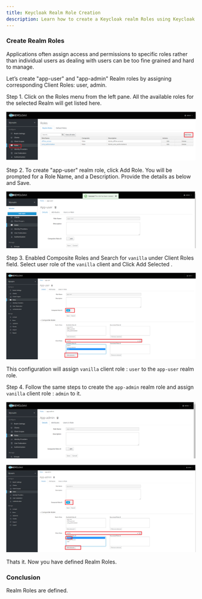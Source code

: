 ```yaml
---
title: Keycloak Realm Role Creation
description: Learn how to create a Keycloak realm Roles using Keycloak Admin console.
---
```


### Create Realm Roles

Applications often assign access and permissions to specific roles rather than individual users as dealing with users can be too fine grained and hard to manage.

Let’s create "app-user" and "app-admin" Realm roles by assigning corresponding Client Roles: user, admin.

Step 1. Click on the Roles menu from the left pane. All the available roles for the selected Realm will get listed here.
   
   ![](_images/add-realm-role.png)


Step 2. To create "app-user" realm role, click Add Role. You will be prompted for a Role Name, and a Description. Provide the details as below and Save.

   ![](_images/app-user.png)


Step 3. Enabled Composite Roles and Search for `vanilla` under Client Roles field. Select user role of the `vanilla` client and Click Add Selected .

   ![](_images/app-user-conposite.png)

This configuration will assign `vanilla` client role : `user` to the `app-user` realm role.

Step 4. Follow the same steps to create the `app-admin` realm role and assign `vanilla` client role : `admin` to it.

  ![](_images/app-admin.png)
   
   
  ![](_images/app-admin-composite.png)
   
   
  Thats it. Now you have defined Realm Roles.
  
  
### Conclusion

Realm Roles are defined.



